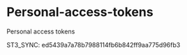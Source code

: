 # Personal-access-tokens
Personal access tokens

ST3_SYNC: ed5439a7a78b7988114fb6b842ff9aa775d96fb3 
